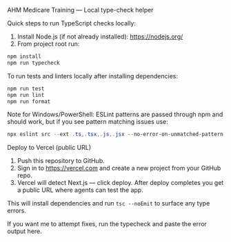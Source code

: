 AHM Medicare Training — Local type-check helper

Quick steps to run TypeScript checks locally:

1. Install Node.js (if not already installed): https://nodejs.org/
2. From project root run:

```powershell
npm install
npm run typecheck
```

To run tests and linters locally after installing dependencies:

```powershell
npm run test
npm run lint
npm run format
```

Note for Windows/PowerShell: ESLint patterns are passed through npm and should work, but if you see pattern matching issues use:

```powershell
npx eslint src --ext .ts,.tsx,.js,.jsx --no-error-on-unmatched-pattern
```

Deploy to Vercel (public URL)
1. Push this repository to GitHub.
2. Sign in to https://vercel.com and create a new project from your GitHub repo.
3. Vercel will detect Next.js — click deploy. After deploy completes you get a public URL where agents can test the app.


This will install dependencies and run `tsc --noEmit` to surface any type errors.

If you want me to attempt fixes, run the typecheck and paste the error output here.
